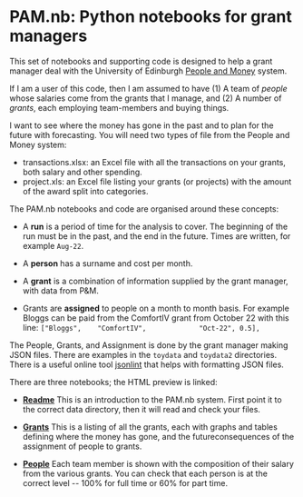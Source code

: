 # PAM.nb: Python notebooks for grant managers

This set of notebooks and supporting code is designed to help a grant manager deal with the 
University of Edinburgh [People and Money](https://www.ed.ac.uk/staff/services-support/hr-and-finance/people-and-money-system) system. 

If I am a user of this code, then I am assumed to have 
(1) A team of *people* whose salaries come from the grants that I manage, and
(2) A number of *grants*, each employing team-members and buying things.

I want to see where the money has gone in the past and to plan for the future with forecasting. 
You will need two types of file from the People and Money system:
- transactions.xlsx: an Excel file with all the transactions on your grants, both salary and other spending.
- project.xls: an Excel file listing your grants (or projects) with the amount of the award split into categories.

The PAM.nb notebooks and code are organised around these concepts:

- A **run** is a period of time for the analysis to cover. The beginning of the run must be in the past, 
and the end in the future. Times are written, for example `Aug-22`.

- A **person** has a surname and cost per month. 

- A **grant** is a combination of information supplied by the grant manager, with data from P&M.

- Grants are **assigned** to people on a month to month basis. For example Bloggs can be paid from the 
ComfortIV grant from October 22 with this line:
`["Bloggs",    "ComfortIV",             "Oct-22", 0.5],`

The People, Grants, and Assignment is done by the grant manager making JSON files. 
There are examples in the `toydata` and `toydata2` directories. 
There is a useful online tool [jsonlint](https://jsonlint.com) that helps with formatting JSON files.

There are three notebooks; the HTML preview is linked:
- **[Readme](https://htmlpreview.github.io/?https://raw.githubusercontent.com/RoyWilliams/PAM.nb/main/Readme.html)**
This is an introduction to the PAM.nb system. First point it to the correct data directory, then it will read and check your files.

- **[Grants](https://htmlpreview.github.io/?https://raw.githubusercontent.com/RoyWilliams/PAM.nb/main/Grants.html)**
This is a listing of all the grants, each with graphs and tables defining where the money has gone, 
and the futureconsequences of the assignment of people to grants.

- **[People](https://htmlpreview.github.io/?https://raw.githubusercontent.com/RoyWilliams/PAM.nb/main/People.html)**
Each team member is shown with the composition of their salary from the various grants. You can check that each person 
is at the correct level -- 100% for full time or 60% for part time.
